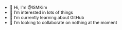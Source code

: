 - 👋 Hi, I’m @ISMKim
- 👀 I’m interested in lots of things
- 🌱 I’m currently learning about GitHub
- 💞️ I’m looking to collaborate on nothing at the moment

<!---
ISMKim/ISMKim is a ✨ special ✨ repository because its `README.md` (this file) appears on your GitHub profile.
You can click the Preview link to take a look at your changes.
--->

